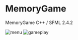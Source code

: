 # MemoryGame
MemoryGame C++ / SFML 2.4.2

![menu](https://user-images.githubusercontent.com/17216605/27080730-74c9e772-503d-11e7-94a3-7b2a8878ecb2.png)
![gameplay](https://user-images.githubusercontent.com/17216605/27080733-777d01de-503d-11e7-8de4-ed257af294e1.png)
